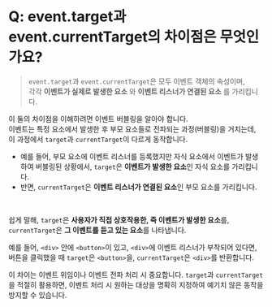 # Q: event.target과 event.currentTarget의 차이점은 무엇인가요?
> `event.target`과 `event.currentTarget`은 모두 이벤트 객체의 속성이며,  
> 각각 **이벤트가 실제로 발생한 요소** 와 **이벤트 리스너가 연결된 요소** 를 가리킵니다.

이 둘의 차이점을 이해하려면 이벤트 버블링을 알아야 합니다.   
이벤트는 특정 요소에서 발생한 후 부모 요소들로 전파되는 과정(버블링)을 거치는데, 이 과정에서 `target`과 `currentTarget`이 다르게 동작합니다.

- 예를 들어, 부모 요소에 이벤트 리스너를 등록했지만 자식 요소에서 이벤트가 발생하여 버블링된 상황에서, `target`은 **이벤트가 발생한 요소**인 자식 요소를 가리킵니다.
- 반면, `currentTarget`은 **이벤트 리스너가 연결된 요소**인 부모 요소를 가리킵니다.

<br/>

쉽게 말해, `target`은 **사용자가 직접 상호작용한, 즉 이벤트가 발생한 요소**를, `currentTarget`은 **그 이벤트를 듣고 있는 요소**를 나타냅니다.   

예를 들어, `<div>` 안에 `<button>`이 있고, `<div>`에 이벤트 리스너가 부착되어 있다면, 버튼을 클릭했을 때 `target`은 `<button>`을, `currentTarget`은 `<div>`를 반환합니다.

이 차이는 이벤트 위임이나 이벤트 전파 처리 시 중요합니다. `target`과 `currentTarget`을 적절히 활용하면, 이벤트 처리 시 원하는 대상을 명확히 지정하여 예기치 않은 동작을 방지할 수 있습니다.






